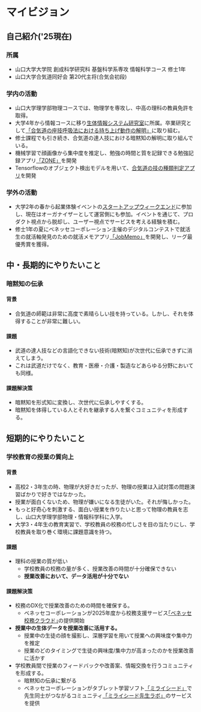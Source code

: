 # マイビジョン

## 自己紹介('25現在)
### 所属
- 山口大学大学院 創成科学研究科 基盤科学系専攻 情報科学コース 修士1年
- 山口大学合気道同好会 第20代主将(合気会初段)
### 学内の活動
- 山口大学理学部物理コースでは、物理学を専攻し、中高の理科の教員免許を取得。
- 大学4年から情報コースに移り[生体情報システム研究室](https://bcl.sci.yamaguchi-u.ac.jp/)に所属。卒業研究として[「合気道の座技呼吸法における持ち上げ動作の解明」](https://www.jstage.jst.go.jp/article/jspehssconf/74/0/74_350/_article/-char/ja/)に取り組む。
- 修士課程でも引き続き、合気道の達人技における暗黙知の解明に取り組んでいる。
- 機械学習で顔画像から集中度を推定し、勉強の時間と質を記録できる勉強記録アプリ[「ZONE」](https://github.com/yutaimai1126/zone?tab=readme-ov-file)を開発
- Tensorflowのオブジェクト検出モデルを用いて、[合気道の技の種類判定アプリ](https://github.com/yutaimai1126/aikido_technique_classify?tab=readme-ov-file)を開発
### 学外の活動
- 大学2年の春から起業体験イベントの[スタートアップウィークエンド](https://nposw.org/about/)に参加し、現在はオーガナイザーとして運営側にも参加。イベントを通じて、プロダクト視点から脱却し、ユーザー視点でサービスを考える経験を積む。
- 修士1年の夏にベネッセコーポレーション主催のデジタルコンテストで就活生の就活軸発見のための就活メモアプリ[「JobMemo」](https://github.com/yutaimai1126/jobmemo)を開発し、リーグ最優秀賞を獲得。

## 中・長期的にやりたいこと
### 暗黙知の伝承
#### 背景
- 合気道の師範は非常に高度で素晴らしい技を持っている。しかし、それを体得することが非常に難しい。
#### 課題
- 武道の達人技などの言語化できない技術(暗黙知)が次世代に伝承できずに消えてしまう。
- これは武道だけでなく、教育・医療・介護・製造などあらゆる分野においても同様。
#### 課題解決策
- 暗黙知を形式知に変換し、次世代に伝承しやすくする。
- 暗黙知を体得している人とそれを継承する人を繋ぐコミュニティを形成する。

## 短期的にやりたいこと
### 学校教育の授業の質向上
#### 背景
- 高校2・3年生の時、物理が大好きだったが、物理の授業は入試対策の問題演習ばかりで好きではなかった。
- 授業が面白くないため、物理が嫌いになる生徒がいた。それが悔しかった。
- もっと好奇心を刺激する、面白い授業を作りたいと思って物理の教員を志し、山口大学理学部物理・情報科学科に入学。
- 大学3・4年生の教育実習で、学校教員の校務の忙しさを目の当たりにし、学校教員を取り巻く環境に課題意識を持つ。
#### 課題
- 理科の授業の質が低い
    - 学校教員の校務の量が多く、授業改善の時間が十分確保できない
    - **授業改善において、データ活用が十分でない**
#### 課題解決策
- 校務のDX化で授業改善のための時間を確保する。
    - ベネッセコーポレーションが2025年度から校務支援サービス[｢ベネッセ校務クラウド｣](https://koumu.benesse.co.jp/)の提供開始
- **授業中の生体データを授業改善に活用する。**
    - 授業中の生徒の顔を撮影し、深層学習を用いて授業への興味度や集中力を推定
    - 授業のどのタイミングで生徒の興味度/集中力が高まったのかを授業改善に活かす
- 学校教員間で授業のフィードバックや改善案、情報交換を行うコミュニティを形成する。
    - 暗黙知の伝承に繋がる
    - ベネッセコーポレーションがタブレット学習ソフト[「ミライシード」](https://bso.benesse.ne.jp/miraiseed/index.html)で先生同士がつながるコミュニティ[「ミライシード先生ラボ」](https://ms-senseilabo.benesse.ne.jp/)のサービスを提供